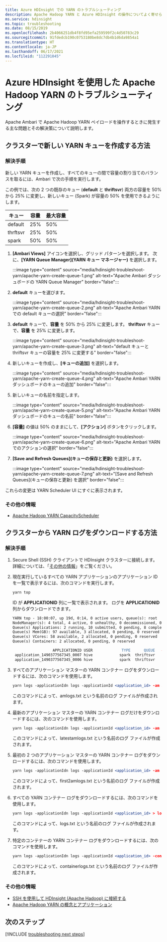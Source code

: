 ```yaml
---
title: Azure HDInsight での YARN のトラブルシューティング
description: Apache Hadoop YARN と Azure HDInsight の操作についてよく寄せられる質問とその回答を示します。
ms.service: hdinsight
ms.topic: troubleshooting
ms.date: 08/15/2019
ms.openlocfilehash: 2b4066251db4f8fd95efa259599f2c4d50783c29
ms.sourcegitcommit: 91fdedcb190c0753180be8dc7db4b1d6da9854a1
ms.translationtype: HT
ms.contentlocale: ja-JP
ms.lasthandoff: 06/17/2021
ms.locfileid: "112291045"
---
```

# <a name="troubleshoot-apache-hadoop-yarn-by-using-azure-hdinsight"></a>Azure HDInsight を使用した Apache Hadoop YARN のトラブルシューティング

Apache Ambari で Apache Hadoop YARN ペイロードを操作するときに発生する主な問題とその解決策について説明します。

## <a name="how-do-i-create-a-new-yarn-queue-on-a-cluster"></a>クラスターで新しい YARN キューを作成する方法

### <a name="resolution-steps"></a>解決手順

新しい YARN キューを作成し、すべてのキューの間で容量の割り当てのバランスを取るには、Ambari で次の手順を実行します。

この例では、次の 2 つの既存のキュー (**default** と **thriftsvr**) 両方の容量を 50% から 25% に変更し、新しいキュー (Spark) が容量の 50% を使用できるようにします。

| キュー | 容量 | 最大容量 |
| --- | --- | --- |
| default | 25% | 50% |
| thrftsvr | 25% | 50% |
| spark | 50% | 50% |

1. **[Ambari Views]** アイコンを選択し、グリッド パターンを選択します。 次に、**[YARN Queue Manager]\(YARN キュー マネージャー\)** を選択します。

    :::image type="content" source="media/hdinsight-troubleshoot-yarn/apache-yarn-create-queue-1.png" alt-text="Apache Ambari ダッシュボードの YARN Queue Manager" border="false":::
2. **default** キューを選びます。

    :::image type="content" source="media/hdinsight-troubleshoot-yarn/apache-yarn-create-queue-2.png" alt-text="Apache Ambari YARN での default キューの選択" border="false":::
3. **default** キューで、**容量** を 50% から 25% に変更します。 **thriftsvr** キューで、**容量** を 25% に変更します。

    :::image type="content" source="media/hdinsight-troubleshoot-yarn/apache-yarn-create-queue-3.png" alt-text="default キューと thriftsvr キューの容量を 25% に変更する" border="false":::
4. 新しいキューを作成し、**[キューの追加]** を選択します。

    :::image type="content" source="media/hdinsight-troubleshoot-yarn/apache-yarn-create-queue-4.png" alt-text="Apache Ambari YARN ダッシュボードのキューの追加" border="false":::

5. 新しいキューの名前を指定します。

    :::image type="content" source="media/hdinsight-troubleshoot-yarn/apache-yarn-create-queue-5.png" alt-text="Apache Ambari YARN ダッシュボードのキューの名前" border="false":::  

6. **[容量]** の値は 50% のままにして、**[アクション]** ボタンをクリックします。

    :::image type="content" source="media/hdinsight-troubleshoot-yarn/apache-yarn-create-queue-6.png" alt-text="Apache Ambari YARN でのアクションの選択" border="false":::  
7. **[Save and Refresh Queues]\(キューの保存と更新\)** を選択します。

    :::image type="content" source="media/hdinsight-troubleshoot-yarn/apache-yarn-create-queue-7.png" alt-text="[Save and Refresh Queues]\(キューの保存と更新\) を選択" border="false":::  

これらの変更は YARN Scheduler UI にすぐに表示されます。

### <a name="additional-reading"></a>その他の情報

- [Apache Hadoop YARN CapacityScheduler](https://hadoop.apache.org/docs/r2.7.2/hadoop-yarn/hadoop-yarn-site/CapacityScheduler.html)

## <a name="how-do-i-download-yarn-logs-from-a-cluster"></a>クラスターから YARN ログをダウンロードする方法

### <a name="resolution-steps"></a>解決手順

1. Secure Shell (SSH) クライアントで HDInsight クラスターに接続します。 詳細については、「[その他の情報](#additional-reading-2)」をご覧ください。

1. 現在実行しているすべての YARN アプリケーションのアプリケーション ID を一覧で表示するには、次のコマンドを実行します。

    ```apache
    yarn top
    ```

    ID が **APPLICATIONID** 列に一覧で表示されます。 ログを **APPLICATIONID** 列からダウンロードできます。

    ```apache
    YARN top - 18:00:07, up 19d, 0:14, 0 active users, queue(s): root
    NodeManager(s): 4 total, 4 active, 0 unhealthy, 0 decommissioned, 0 lost, 0 rebooted
    Queue(s) Applications: 2 running, 10 submitted, 0 pending, 8 completed, 0 killed, 0 failed
    Queue(s) Mem(GB): 97 available, 3 allocated, 0 pending, 0 reserved
    Queue(s) VCores: 58 available, 2 allocated, 0 pending, 0 reserved
    Queue(s) Containers: 2 allocated, 0 pending, 0 reserved

                      APPLICATIONID USER             TYPE      QUEUE   #CONT  #RCONT  VCORES RVCORES     MEM    RMEM  VCORESECS    MEMSECS %PROGR       TIME NAME
     application_1490377567345_0007 hive            spark  thriftsvr       1       0       1       0      1G      0G    1628407    2442611  10.00   18:20:20 Thrift JDBC/ODBC Server
     application_1490377567345_0006 hive            spark  thriftsvr       1       0       1       0      1G      0G    1628430    2442645  10.00   18:20:20 Thrift JDBC/ODBC Server
    ```

1. すべてのアプリケーション マスターの YARN コンテナー ログをダウンロードするには、次のコマンドを使用します。

    ```apache
    yarn logs -applicationIdn logs -applicationId <application_id> -am ALL > amlogs.txt
    ```

    このコマンドによって、amlogs.txt という名前のログ ファイルが作成されます。

1. 最新のアプリケーション マスターの YARN コンテナー ログだけをダウンロードするには、次のコマンドを使用します。

    ```apache
    yarn logs -applicationIdn logs -applicationId <application_id> -am -1 > latestamlogs.txt
    ```

    このコマンドによって、latestamlogs.txt という名前のログ ファイルが作成されます。

1. 最初の 2 つのアプリケーション マスターの YARN コンテナー ログをダウンロードするには、次のコマンドを使用します。

    ```apache
    yarn logs -applicationIdn logs -applicationId <application_id> -am 1,2 > first2amlogs.txt
    ```

    このコマンドによって、first2amlogs.txt という名前のログ ファイルが作成されます。

1. すべての YARN コンテナー ログをダウンロードするには、次のコマンドを使用します。

    ```apache
    yarn logs -applicationIdn logs -applicationId <application_id> > logs.txt
    ```

    このコマンドによって、logs.txt という名前のログ ファイルが作成されます。

1. 特定のコンテナーの YARN コンテナー ログをダウンロードするには、次のコマンドを使用します。

    ```apache
    yarn logs -applicationIdn logs -applicationId <application_id> -containerId <container_id> > containerlogs.txt
    ```

    このコマンドによって、containerlogs.txt という名前のログ ファイルが作成されます。

### <a name="additional-reading"></a><a name="additional-reading-2"></a>その他の情報

- [SSH を使用して HDInsight (Apache Hadoop) に接続する](./hdinsight-hadoop-linux-use-ssh-unix.md)
- [Apache Hadoop YARN の概念とアプリケーション](https://hadoop.apache.org/docs/r2.7.4/hadoop-yarn/hadoop-yarn-site/WritingYarnApplications.html#Concepts_and_Flow)

## <a name="next-steps"></a>次のステップ

[!INCLUDE [troubleshooting next steps](includes/hdinsight-troubleshooting-next-steps.md)]